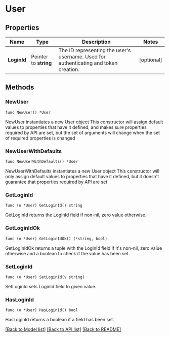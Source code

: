 # User

## Properties

Name | Type | Description | Notes
------------ | ------------- | ------------- | -------------
**LoginId** | Pointer to **string** | The ID representing the user&#39;s username. Used for authenticating and token creation. | [optional] 

## Methods

### NewUser

`func NewUser() *User`

NewUser instantiates a new User object
This constructor will assign default values to properties that have it defined,
and makes sure properties required by API are set, but the set of arguments
will change when the set of required properties is changed

### NewUserWithDefaults

`func NewUserWithDefaults() *User`

NewUserWithDefaults instantiates a new User object
This constructor will only assign default values to properties that have it defined,
but it doesn't guarantee that properties required by API are set

### GetLoginId

`func (o *User) GetLoginId() string`

GetLoginId returns the LoginId field if non-nil, zero value otherwise.

### GetLoginIdOk

`func (o *User) GetLoginIdOk() (*string, bool)`

GetLoginIdOk returns a tuple with the LoginId field if it's non-nil, zero value otherwise
and a boolean to check if the value has been set.

### SetLoginId

`func (o *User) SetLoginId(v string)`

SetLoginId sets LoginId field to given value.

### HasLoginId

`func (o *User) HasLoginId() bool`

HasLoginId returns a boolean if a field has been set.


[[Back to Model list]](../README.md#documentation-for-models) [[Back to API list]](../README.md#documentation-for-api-endpoints) [[Back to README]](../README.md)


